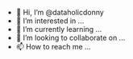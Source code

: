 - 👋 Hi, I’m @dataholicdonny
- 👀 I’m interested in ...
- 🌱 I’m currently learning ...
- 💞️ I’m looking to collaborate on ...
- 📫 How to reach me ...

<!---
dataholicdonny/dataholicdonny is a ✨ special ✨ repository because its `README.md` (this file) appears on your GitHub profile.
You can click the Preview link to take a look at your changes.
--->
